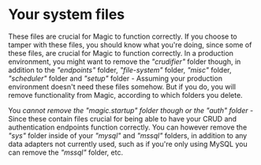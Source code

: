 
# Your system files

These files are crucial for Magic to function correctly. If you choose to tamper with these files, you should know what you're doing, since some
of these files, are crucial for Magic to function correctly. In a production environment, you might want to remove the _"crudifier"_ folder though,
in addition to the _"endpoints"_ folder, _"file-system"_ folder, _"misc"_ folder, _"scheduler"_ folder and _"setup"_ folder - Assuming your production
environment doesn't need these files somehow. But if you do, you will remove functionality from Magic, according to which folders you delete.

You _cannot remove the "magic.startup" folder though or the "auth" folder_ - Since these contain files crucial for being able to have your CRUD
and authentication endpoints function correctly. You can however remove the _"sys"_ folder inside of your _"mysql"_ and _"mssql"_ folders, in
addition to any data adapters not currently used, such as if you're only using MySQL you can remove the _"mssql"_ folder, etc.
